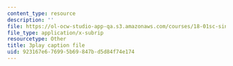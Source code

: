 ```yaml
---
content_type: resource
description: ''
file: https://ol-ocw-studio-app-qa.s3.amazonaws.com/courses/18-01sc-single-variable-calculus-fall-2010/923167e676995b69847bd5d84f74e174_1RLctDS2hUQ.vtt
file_type: application/x-subrip
resourcetype: Other
title: 3play caption file
uid: 923167e6-7699-5b69-847b-d5d84f74e174
---
```

